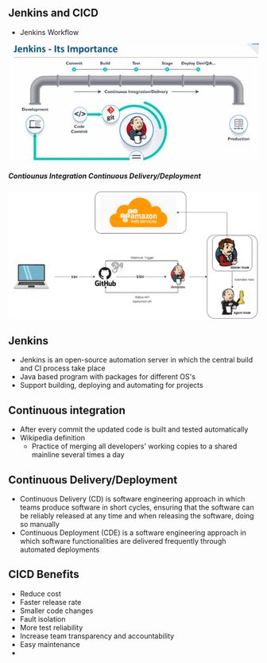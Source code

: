 
## Jenkins and CICD



- Jenkins Workflow

![](images/jenkins.png)

  ##### Contiounus Integration Continuous Delivery/Deployment
![](images/CICD.png)

## Jenkins
- Jenkins is an open-source automation server in which the central build and CI process take place
- Java based program with packages for different OS's
- Support building, deploying and automating for projects

## Continuous integration
- After every commit the updated code is built and tested automatically
- Wikipedia definition
    - Practice of merging all developers' working copies to a shared mainline several times a day

## Continuous Delivery/Deployment
- Continuous Delivery (CD) is software engineering approach in which teams produce software in short cycles, ensuring that the software can be reliably released at any time and when releasing the software, doing so manually
- Continuous Deployment (CDE) is a software engineering approach in which software functionalities are delivered frequently through automated deployments

## CICD Benefits
- Reduce cost
- Faster release rate
- Smaller code changes
- Fault isolation
- More test reliability
- Increase team transparency and accountability
- Easy maintenance
-
